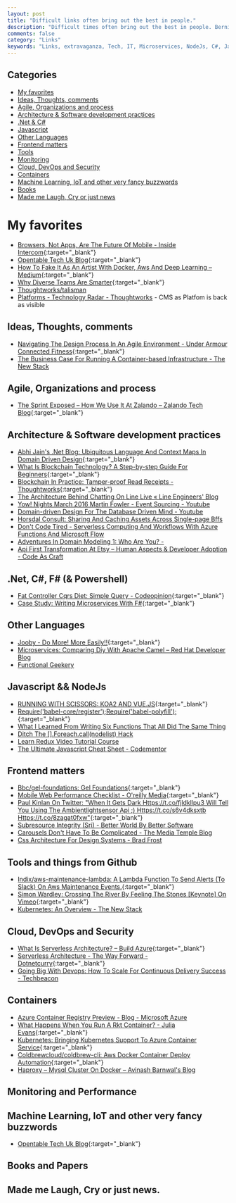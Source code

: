 ```yaml
---
layout: post
title: "Difficult links often bring out the best in people."
description: "Difficult times often bring out the best in people. Bernie Sanders"
comments: false
category: "Links"
keywords: "Links, extravaganza, Tech, IT, Microservices, NodeJs, C#, Javascript, Solution architecture"
---
```


## Categories ##
* [My favorites](#favorites)
* [Ideas, Thoughts, comments](#ideas)
* [Agile, Organizations and process](#agile)
* [Architecture & Software development practices](#development)
* [.Net & C#](#net)
* [Javascript](#javascript)
* [Other Languages](#polygloting)
* [Frontend matters](#web)
* [Tools](#tools)
* [Monitoring](#monitoring)
* [Cloud, DevOps and Security](#devops)
* [Containers](#containers)
* [Machine Learning, IoT and other very fancy buzzwords](#iot)
* [Books](#books)
* [Made me Laugh, Cry or just news](#news)

# My favorites<a name="favorites"></a> #
* [Browsers, Not Apps, Are The Future Of Mobile - Inside Intercom](https://blog.intercom.com/browsers-not-apps-are-the-future-of-mobile/){:target="_blank"}
* [Opentable Tech Uk Blog](http://tech.opentable.co.uk//blog/2016/04/27/opencomponents-microservices-in-the-front-end-world/){:target="_blank"} 
* [How To Fake It As An Artist With Docker, Aws And Deep Learning – Medium](https://medium.com/@lherrera/how-to-fake-it-as-an-artist-with-docker-aws-and-deep-learning-6d42f4acd890#.cel2ou4ko){:target="_blank"}
* [Why Diverse Teams Are Smarter](https://hbr.org/2016/11/why-diverse-teams-are-smarter){:target="_blank"}
* [Thoughtworks/talisman](https://github.com/thoughtworks/talisman)
* [Platforms  -  Technology Radar  -  Thoughtworks](https://www.thoughtworks.com/radar/) - CMS as Platfom is back as visible

## Ideas, Thoughts, comments <a name="ideas"></a> ##
* [Navigating The Design Process In An Agile Environment  -  Under Armour Connected Fitness](http://uacfengblog.wpengine.com/navigating-the-design-process-in-an-agile-environment/){:target="_blank"}
* [The Business Case For Running A Container-based Infrastructure - The New Stack](http://thenewstack.io/containers-enable-companies-just-less/)

## Agile, Organizations and process<a name="agile"></a> ##
* [The Sprint Exposed – How We Use It At Zalando – Zalando Tech Blog](https://tech.zalando.com/blog/the-sprint-exposed--how-we-use-it-at-zalando/){:target="_blank"}

## Architecture & Software development practices <a name="development"></a> ##
* [Abhi Jain's .Net Blog: Ubiquitous Language And Context Maps In Domain Driven Design](http://www.abhijainsblog.com/2016/11/ubiquitous-language-and-context-maps-in-ddd.html){:target="_blank"}
* [What Is Blockchain Technology? A Step-by-step Guide For Beginners](http://blockgeeks.com/guides/what-is-blockchain-technology-a-step-by-step-guide-than-anyone-can-understand/){:target="_blank"}
* [Blockchain In Practice: Tamper-proof Read Receipts  -  Thoughtworks](https://www.thoughtworks.com/insights/blog/blockchain-practice-tamper-proof-read-receipts){:target="_blank"}
* [The Architecture Behind Chatting On Line Live « Line Engineers' Blog](http://developers.linecorp.com/blog/?p=4015)
* [Yow! Nights March 2016 Martin Fowler - Event Sourcing - Youtube](https://www.youtube.com/watch?v=aweV9FLTZkU&feature=youtu.be&__s=amwwwz5judsp1dsfgko7)
* [Domain-driven Design For The Database Driven Mind - Youtube](https://www.youtube.com/watch?v=CjNBnkMHjh4&feature=youtu.be&__s=amwwwz5judsp1dsfgko7)
* [Horsdal Consult: Sharing And Caching Assets Across Single-page Bffs](http://www.horsdal-consult.dk/2016/11/sharing-and-caching-assets-across.html)
* [Don't Code Tired  -  Serverless Computing And Workflows With Azure Functions And Microsoft Flow](http://dontcodetired.com/blog/post/Serverless-Computing-and-Workflows-with-Azure-Functions-and-Microsoft-Flow)
* [Adventures In Domain Modeling 1: Who Are You?  - ](http://blog.incipire.com/aim-part-1/)
* [Api First Transformation At Etsy – Human Aspects & Developer Adoption - Code As Craft](https://codeascraft.com/2016/11/08/api-first-transformation-human-aspects-developer-adoption/)

## **.Net, C#, F# (& Powershell)**  <a name="net"></a> ##
* [Fat Controller Cqrs Diet: Simple Query - Codeopinion](http://codeopinion.com/fat-controller-cqrs-diet-simple-query/){:target="_blank"}
* [Case Study: Writing Microservices With F#](http://www.codemag.com/article/1611071){:target="_blank"}
## Other Languages  <a name="polygloting"></a> ##
* [Jooby - Do More! More Easily!!](http://jooby.org/){:target="_blank"}
* [Microservices: Comparing Diy With Apache Camel – Red Hat Developer Blog](http://developers.redhat.com/blog/2016/11/07/microservices-comparing-diy-with-apache-camel/)
* [Functional Geekery](https://www.functionalgeekery.com/)

## Javascript && NodeJs <a name="javascript"></a><a name="nodejs"></a> ##
* [RUNNING WITH SCISSORS: KOA2 AND VUE.JS](http://tech.gilt.com/node/2016/11/04/running-with-koa-vuejs){:target="_blank"}
* [Require('babel-core/register');Require('babel-polyfill');](http://tech.gilt.com/node/2016/11/04/running-with-koa-vuejs){:target="_blank"}
* [What I Learned From Writing Six Functions That All Did The Same Thing](https://medium.freecodecamp.com/what-i-learned-from-writing-six-functions-that-all-did-the-same-thing-b38fd48f0d55#.m0crqlhbf)
* [Ditch The [].Foreach.call(nodelist) Hack](https://toddmotto.com/ditch-the-array-foreach-call-nodelist-hack/)
* [Learn Redux Video Tutorial Course](https://learnredux.com/)
* [The Ultimate Javascript Cheat Sheet  -  Codementor](https://www.codementor.io/javascript/tutorial/javascript-cheatsheet)

## Frontend matters <a name="web"></a> ##
* [Bbc/gel-foundations: Gel Foundations](https://github.com/bbc/gel-foundations){:target="_blank"}
* [Mobile Web Performance Checklist - O'reilly Media](https://www.oreilly.com/ideas/mobile-web-performance-checklist?cmp=tw-webops-books-videos-article-lgen_firtman_mobile_perf_jj){:target="_blank"}
* [Paul Kinlan On Twitter: "When It Gets Dark Https://t.co/fjldkllpu3 Will Tell You Using The Ambientlightsensor Api ;) Https://t.co/s6v4dksxtb Https://t.co/8zagat0fxw"](https://twitter.com/paul_kinlan/status/795673841259323392?refsrc=email&s=11){:target="_blank"}
* [Subresource Integrity (Sri)  -  Better World By Better Software](https://glebbahmutov.com/blog/subresource-integrity/)
* [Carousels Don't Have To Be Complicated - The Media Temple Blog](http://mediatemple.net/blog/tips/carousels-dont-have-to-be-complicated/)
* [Css Architecture For Design Systems  -  Brad Frost](http://bradfrost.com/blog/post/css-architecture-for-design-systems/)

## Tools and things from Github <a name="tools"></a> ##
* [Indix/aws-maintenance-lambda: A Lambda Function To Send Alerts (To Slack) On Aws Maintenance Events.](https://github.com/indix/aws-maintenance-lambda){:target="_blank"}
* [Simon Wardley: Crossing The River By Feeling The Stones [Keynote] On Vimeo](https://vimeo.com/189984496){:target="_blank"}
* [Kubernetes: An Overview - The New Stack](http://thenewstack.io/kubernetes-an-overview/)

## Cloud, DevOps and Security<a name="devops"></a> ##
* [What Is Serverless Architecture? – Build Azure](https://buildazure.com/2016/11/03/what-is-serverless-architecture/){:target="_blank"}
* [Serverless Architecture - The Way Forward  -  Dotnetcurry](http://www.dotnetcurry.com/windows-azure/1316/serverless-architecture){:target="_blank"}
* [Going Big With Devops: How To Scale For Continuous Delivery Success  -  Techbeacon](http://techbeacon.com/going-big-devops-how-scale-continuous-delivery-success)

## Containers <a name="containers"></a> ##
* [Azure Container Registry Preview  -  Blog  -  Microsoft Azure](https://azure.microsoft.com/en-us/blog/azure-container-registry-preview/)
* [What Happens When You Run A Rkt Container? - Julia Evans](https://jvns.ca/blog/2016/11/03/what-happens-when-you-run-a-rkt-container/){:target="_blank"}
* [Kubernetes: Bringing Kubernetes Support To Azure Container Service](http://blog.kubernetes.io/2016/11/bringing-kubernetes-support-to-azure.html?m=1){:target="_blank"}
* [Coldbrewcloud/coldbrew-cli: Aws Docker Container Deploy Automation](https://github.com/coldbrewcloud/coldbrew-cli){:target="_blank"}
* [Haproxy – Mysql Cluster On Docker – Avinash Barnwal's Blog](https://vnextcoder.wordpress.com/2016/09/22/haproxy-mysql-cluster-on-docker/)

## Monitoring and Performance <a name="monitoring"></a> ##

## Machine Learning, IoT and other very fancy buzzwords <a name="iot"></a> ##
* [Opentable Tech Uk Blog](http://tech.opentable.co.uk//blog/2016/04/27/opencomponents-microservices-in-the-front-end-world/){:target="_blank"}

## Books and Papers<a name="books"></a> ##

## Made me Laugh, Cry or just news. <a name="news"></a> ##
